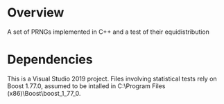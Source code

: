# Overview
A set of PRNGs implemented in C++ and a test of their equidistribution
# Dependencies
This is a Visual Studio 2019 project. Files involving statistical tests rely on Boost 1.77.0, assumed to be intalled in C:\Program Files (x86)\Boost\boost_1_77_0.